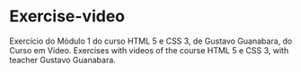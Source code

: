 # Exercise-video
 Exercício do Módulo 1 do curso HTML 5 e CSS 3, de Gustavo Guanabara, do Curso em Vídeo.
 Exercises with videos of the course HTML 5 e CSS 3, with teacher Gustavo Guanabara.
